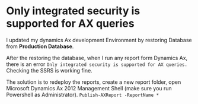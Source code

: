 # Only integrated security is supported for AX queries


I updated my dynamics Ax development Environment by restoring Database from **Production Database**. 

After the restoring the database, when I run any report form Dynamics Ax, there is an error `Only integrated security is supported for AX queries.`
Checking the SSRS is working fine.

The solution is to redeploy the reports, create a new report folder, open Microsoft Dynamics Ax 2012 Management Shell (make sure you run Powershell as Administrator).
`Publish-AXReport -ReportName *`


